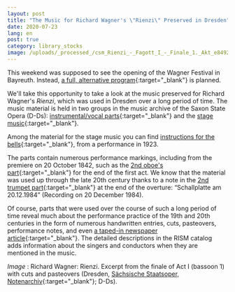 ```yaml
---
layout: post
title: "The Music for Richard Wagner's \"Rienzi\" Preserved in Dresden"
date: 2020-07-23
lang: en
post: true
category: library_stocks
image: /uploads/_processed_/csm_Rienzi_-_Fagott_I_-_Finale_1._Akt_e8492a55ba.png
---
```



This weekend was supposed to see the opening of the Wagner Festival in Bayreuth. Instead, [a full, alternative program](https://www.bayreuther-festspiele.de/en/festspiele/news/2020/virtual-festival-season-and-the-cultural-summer-live-on-site/){:target="_blank"} is planned.

We'll take this opportunity to take a look at the music preserved for Richard Wagner's _Rienzi_, which was used in Dresden over a long period of time. The music material is held in two groups in the music archive of the Saxon State Opera (D-Ds): [instrumental/vocal parts](https://opac.rism.info/search?id=270000984&View=rism){:target="_blank"} and the [stage music](https://opac.rism.info/search?id=270002738&View=rism){:target="_blank"}.

Among the material for the stage music you can find [instructions for the bells](https://sachsen.digital/werkansicht/dlf/361863/529/){:target="_blank"}, from a performance in 1923.

The parts contain numerous performance markings, including from the premiere on 20 October 1842, such as the [2nd oboe's part](https://sachsen.digital/werkansicht/dlf/361862/189/){:target="_blank"} for the end of the first act. We know that the material was used up through the late 20th century thanks to a note in the [2nd trumpet part](https://sachsen.digital/werkansicht/dlf/361865/339/){:target="_blank"} at the end of the overture: “Schallplatte am 20.12.1984” (Recording on 20 December 1984).

Of course, parts that were used over the course of such a long period of time reveal much about the performance practice of the 19th and 20th centuries in the form of numerous handwritten entries, cuts, pasteovers, performance notes, and even [a taped-in newspaper article](https://sachsen.digital/werkansicht/dlf/361862/314/){:target="_blank"}. The detailed descriptions in the RISM catalog adds information about the singers and conductors when they are mentioned in the music.

_Image_ : Richard Wagner: Rienzi. Excerpt from the finale of Act I (bassoon 1) with cuts and pasteovers (Dresden, [Sächsische Staatsoper, Notenarchiv](https://sachsen.digital/werkansicht/dlf/361862/664/){:target="_blank"}; D-Ds).



<script type="text/javascript">var switchTo5x=true;</script><script type="text/javascript" src="http://w.sharethis.com/button/buttons.js"></script><script type="text/javascript">stLight.options({publisher: "9b601438-1ce1-49d8-bfd7-9cff5df54c17", doNotHash: false, doNotCopy: false, hashAddressBar: false});</script>